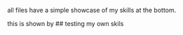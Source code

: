 all files have a simple showcase of my skills at the bottom.

this is shown by ## testing my own skils
